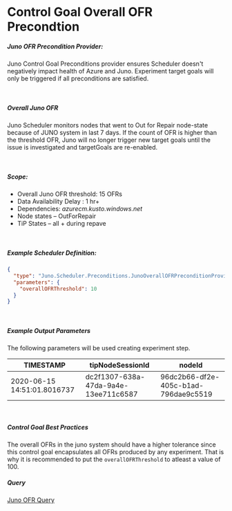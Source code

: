 ﻿# Control Goal Overall OFR Precondtion


##### Juno OFR Precondition Provider:

Juno Control Goal Preconditions provider ensures Scheduler doesn't negatively impact health of Azure and Juno.
Experiment target goals will only be triggered if all preconditions are satisfied.

<br>

##### Overall Juno OFR
Juno Scheduler monitors nodes that went to Out for Repair node-state because of JUNO system in last 7 days.
If the count of OFR is higher than the threshold OFR, Juno will no longer trigger new target goals until the issue is investigated and targetGoals are re-enabled.

<br>

##### Scope:
- Overall Juno OFR threshold: 15 OFRs
- Data Availability Delay : 1 hr+
- Dependencies: *azurecm.kusto.windows.net*
- Node states – OutForRepair
- TiP States – all + during repave

<br>

##### Example Scheduler Definition:
``` json
{
  "type": "Juno.Scheduler.Preconditions.JunoOverallOFRPreconditionProvider",
  "parameters": {
    "overallOFRThreshold": 10
  }
}
```

<br>

##### Example Output Parameters
The following parameters will be used creating experiment step.

| TIMESTAMP                  | tipNodeSessionId	                    | nodeId	                            |
| -------------------------- | ------------------------------------ | ------------------------------------- |
|2020-06-15 14:51:01.8016737 | dc2f1307-638a-47da-9a4e-13ee711c6587 | 96dc2b66-df2e-405c-b1ad-796dae9c5519  |

<br>

##### Control Goal Best Practices
The overall OFRs in the juno system should have a higher tolerance since this control goal encapsulates all OFRs produced by any experiment. 
That is why it is recommended to put the `overallOFRThreshold` to atleast a value of 100.

##### Query
[Juno OFR Query](../../Juno.Scheduler.Preconditions/Query/JunoOfr.txt)